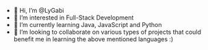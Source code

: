 - 👋 Hi, I’m @LyGabi
- 👀 I’m interested in Full-Stack Development
- 🌱 I’m currently learning Java, JavaScript and Python
- 💞️ I’m looking to collaborate on various types of projects that could benefit me in learning the above mentioned languages :)

<!---
LyGabi/LyGabi is a ✨ special ✨ repository because its `README.md` (this file) appears on your GitHub profile.
You can click the Preview link to take a look at your changes.
--->
